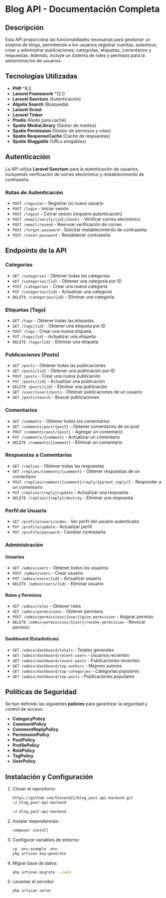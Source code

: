 # Blog API - Documentación Completa

## Descripción

Esta API proporciona las funcionalidades necesarias para gestionar un sistema de blogs, permitiendo a los usuarios registrar cuentas, autenticar, crear y administrar publicaciones, categorías, etiquetas, comentarios y respuestas. Además, incluye un sistema de roles y permisos para la administración de usuarios.

## Tecnologías Utilizadas

- **PHP** ^8.2
- **Laravel Framework** ^12.0
- **Laravel Sanctum** (Autenticación)
- **Algolia Search** (Búsqueda)
- **Laravel Scout**
- **Laravel Tinker**
- **Predis** (Redis para caché)
- **Spatie MediaLibrary** (Gestor de medios)
- **Spatie Permission** (Gestor de permisos y roles)
- **Spatie ResponseCache** (Caché de respuestas)
- **Spatie Sluggable** (URLs amigables)

## Autenticación

La API utiliza **Laravel Sanctum** para la autenticación de usuarios, incluyendo verificación de correo electrónico y restablecimiento de contraseña.

### Rutas de Autenticación

- `POST /register` - Registrar un nuevo usuario
- `POST /login` - Iniciar sesión
- `POST /logout` - Cerrar sesión (requiere autenticación)
- `POST /email/verify/{id}/{hash}` - Verificar correo electrónico
- `POST /email/resend` - Reenviar verificación de correo
- `POST /forgot-password` - Solicitar restablecimiento de contraseña
- `POST /reset-password` - Restablecer contraseña

## Endpoints de la API

### Categorías

- `GET /categories` - Obtener todas las categorías
- `GET /categories/{id}` - Obtener una categoría por ID
- `POST /categories` - Crear una nueva categoría
- `PUT /categories/{id}` - Actualizar una categoría
- `DELETE /categories/{id}` - Eliminar una categoría

### Etiquetas (Tags)

- `GET /tags` - Obtener todas las etiquetas
- `GET /tags/{id}` - Obtener una etiqueta por ID
- `POST /tags` - Crear una nueva etiqueta
- `PUT /tags/{id}` - Actualizar una etiqueta
- `DELETE /tags/{id}` - Eliminar una etiqueta

### Publicaciones (Posts)

- `GET /posts` - Obtener todas las publicaciones
- `GET /posts/{id}` - Obtener una publicación por ID
- `POST /posts` - Crear una nueva publicación
- `PUT /posts/{id}` - Actualizar una publicación
- `DELETE /posts/{id}` - Eliminar una publicación
- `GET /user/{user}/posts` - Obtener publicaciones de un usuario
- `GET /posts/search` - Buscar publicaciones

### Comentarios

- `GET /comments` - Obtener todos los comentarios
- `GET /comments/post/{post}` - Obtener comentarios de un post
- `POST /comments/post/{post}` - Agregar un comentario
- `PUT /comments/{comment}` - Actualizar un comentario
- `DELETE /comments/{comment}` - Eliminar un comentario

### Respuestas a Comentarios

- `GET /replies` - Obtener todas las respuestas
- `GET /replies/comments/{comment}` - Obtener respuestas de un comentario
- `POST /replies/comment/{comment}/reply/{parent_reply?}` - Responder a un comentario
- `PUT /replies/{reply}/update` - Actualizar una respuesta
- `DELETE /replies/{reply}/destroy` - Eliminar una respuesta

### Perfil de Usuario

- `GET /profile/users/index` - Ver perfil del usuario autenticado
- `PUT /profile/update` - Actualizar perfil
- `PUT /profile/password` - Cambiar contraseña

### Administración

#### Usuarios

- `GET /admin/users` - Obtener todos los usuarios
- `POST /admin/users` - Crear usuario
- `PUT /admin/users/{id}` - Actualizar usuario
- `DELETE /admin/users/{id}` - Eliminar usuario

#### Roles y Permisos

- `GET /admin/roles` - Obtener roles
- `GET /admin/permissions` - Obtener permisos
- `POST /admin/permissions/{user}/give-permission` - Asignar permiso
- `DELETE /admin/permissions/{user}/revoke-permission` - Revocar permiso

#### Dashboard (Estadísticas)

- `GET /admin/dashboard/totals` - Totales generales
- `GET /admin/dashboard/recent-users` - Usuarios recientes
- `GET /admin/dashboard/recent-posts` - Publicaciones recientes
- `GET /admin/dashboard/top-authors` - Mejores autores
- `GET /admin/dashboard/top-categories` - Categorías populares
- `GET /admin/dashboard/top-posts` - Publicaciones populares

## Políticas de Seguridad

Se han definido las siguientes **policies** para garantizar la seguridad y control de acceso:

- **CategoryPolicy**
- **CommentPolicy**
- **CommentReplyPolicy**
- **PermissionPolicy**
- **PostPolicy**
- **ProfilePolicy**
- **RolePolicy**
- **TagPolicy**
- **UserPolicy**

## Instalación y Configuración

1. Clonar el repositorio:
   ```sh
   https://github.com/StevenU21/blog_post-api-backend.git
   cd blog_post-api-backend
   ```

   ```sh
   cd blog_post-api-backend
   ```
2. Instalar dependencias:
   ```sh
   composer install
   ```
3. Configurar variables de entorno:
   ```sh
   cp .env.example .env
   php artisan key:generate
   ```
4. Migrar base de datos:
   ```sh
   php artisan migrate --seed
   ```
5. Levantar el servidor:
   ```sh
   php artisan serve
   ```

